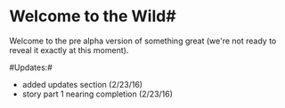# Welcome to the Wild#
Welcome to the pre alpha version of something great (we're not ready to reveal it exactly at this moment).





#Updates:#
 - added updates section (2/23/16)
 - story part 1 nearing completion (2/23/16)
